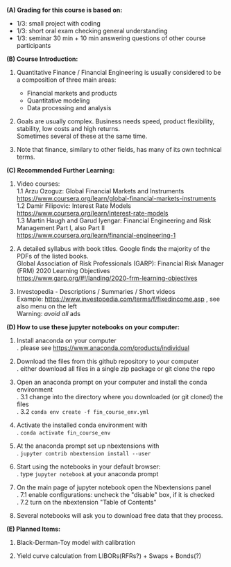 
**__(A) Grading for this course is based on:__**
- 1/3: small project with coding
- 1/3: short oral exam checking general understanding
- 1/3: seminar 30 min + 10 min answering questions of other course participants


**(B) Course Introduction:**

1. Quantitative Finance / Financial Engineering is usually considered to be a composition of three main areas:
   - Financial markets and products
   - Quantitative modeling
   - Data processing and analysis

2. Goals are usually complex. Business needs speed, product flexibility, stability, low costs and high returns.<br/>Sometimes several of these at the same time.

3. Note that finance, similary to other fields, has many of its own technical terms.


**(C) Recommended Further Learning:**

1. Video courses:<br/>
   1.1 Arzu Ozoguz: Global Financial Markets and Instruments<br/>
       https://www.coursera.org/learn/global-financial-markets-instruments<br/>
   1.2 Damir Filipovic: Interest Rate Models<br/>
       https://www.coursera.org/learn/interest-rate-models<br/>
   1.3 Martin Haugh and Garud Iyengar: Financial Engineering and Risk Management Part I, also Part II<br/>
       https://www.coursera.org/learn/financial-engineering-1

2. A detailed syllabus with book titles. Google finds the majority of the PDFs of the listed books.<br/>
   Global Association of Risk Professionals (GARP): Financial Risk Manager (FRM) 2020 Learning Objectives<br/>
   https://www.garp.org/#!/landing/2020-frm-learning-objectives

3. Investopedia - Descriptions / Summaries / Short videos<br/>
   Example: https://www.investopedia.com/terms/f/fixedincome.asp , see also menu on the left<br/>
   Warning: _avoid all_ ads


**(D) How to use these jupyter notebooks on your computer:**

1. Install anaconda on your computer<br/>
   . please see https://www.anaconda.com/products/individual

2. Download the files from this github repository to your computer<br/>
   . either download all files in a single zip package or git clone the repo

3. Open an anaconda prompt on your computer and install the conda environment<br/>
   . 3.1 change into the directory where you downloaded (or git cloned) the files<br/>
   . 3.2 `conda env create -f fin_course_env.yml`
 
4. Activate the installed conda environment with<br/>
   . `conda activate fin_course_env`

5. At the anaconda prompt set up nbextensions with<br/>
   . `jupyter contrib nbextension install --user`

6. Start using the notebooks in your default browser:<br/>
   . type `jupyter notebook` at your anaconda prompt

7. On the main page of jupyter notebook open the Nbextensions panel<br/>
   . 7.1 enable configurations: uncheck the "disable" box, if it is checked<br/>
   . 7.2 turn on the nbextension "Table of Contents"

8. Several notebooks will ask you to download free data that they process.


**(E) Planned Items:**

1. Black-Derman-Toy model with calibration

2. Yield curve calculation from LIBORs(RFRs?) + Swaps + Bonds(?)

